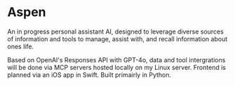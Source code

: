 # Aspen
An in progress personal assistant AI, designed to leverage diverse sources of information and tools to manage, assist with, and recall information about ones life. 

Based on OpenAI's Responses API with GPT-4o, data and tool intergrations will be done via MCP servers hosted locally on my Linux server. 
Frontend is planned via an iOS app in Swift. Built primairly in Python.
